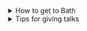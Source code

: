 
<details class="notice--info" >
  <summary>How to get to Bath</summary>
  See <a href="{{site.data.links.travel_advice_url}}">here</a> for instructions how to get to Bath. Please email
  <a href="{{ page.organiser1_url }}">{{ page.organiser1 }}</a> (<font face="Courier"><a
      href="{{ page.organiser1_email }}">{{ page.organiser1_email }}</a></font>), <a
    href="{{ page.organiser2_url }}">{{ page.organiser2 }}</a> (<font face="Courier"><a
      href="{{ page.organiser2_email }}">{{ page.organiser2_email }}</a></font>), and <a
    href="{{ page.organiser3_url }}">{{ page.organiser3 }}</a> (<font face="Courier"><a
      href="{{ page.organiser3_email }}">{{ page.organiser3_email }}</a></font>) if you intend to come by car and require a parking
  permit for Bath University Campus for the day.
</details>

<details  class="notice--info">
  <summary>Tips for giving talks </summary>{% include seminar_advice.md %}
</details>
